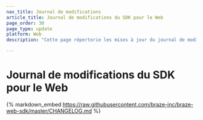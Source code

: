 ```yaml
---
nav_title: Journal de modifications
article_title: Journal de modifications du SDK pour le Web
page_order: 30
page_type: update
platform: Web
description: "Cette page répertorie les mises à jour du journal de modifications concernant le SDK Braze pour le Web."

---
```


# Journal de modifications du SDK pour le Web

{% markdown_embed https://raw.githubusercontent.com/braze-inc/braze-web-sdk/master/CHANGELOG.md %}
